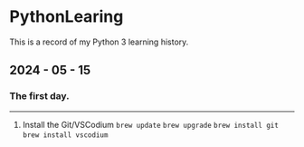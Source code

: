 # PythonLearing
This is a record of my Python 3 learning history. 
## 2024 - 05 - 15
### The first day.
---
1. Install the Git/VSCodium
   `brew update`
   `brew upgrade`
   `brew install git`
   `brew install vscodium`
